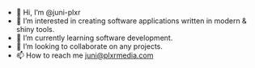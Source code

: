 - 👋 Hi, I’m @juni-plxr
- 👀 I’m interested in creating software applications written in modern & shiny tools.
- 🌱 I’m currently learning software development.
- 💞️ I’m looking to collaborate on any projects.
- 📫 How to reach me juni@plxrmedia.com

<!---
juni-plxr/juni-plxr is a ✨ special ✨ repository because its `README.md` (this file) appears on your GitHub profile.
You can click the Preview link to take a look at your changes.
--->
